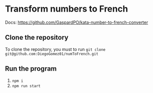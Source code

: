 # Transform numbers to French

Docs: https://github.com/GaspardPO/kata-number-to-french-converter

## Clone the repository

To clone the repository, you must to run `git clone git@github.com:DiegoGomez01/numToFrench.git`

## Run the program
1. `npm i`
2. `npm run start`

